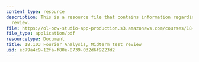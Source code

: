 ```yaml
---
content_type: resource
description: This is a resource file that contains information regarding midterm test
  review.
file: https://ol-ocw-studio-app-production.s3.amazonaws.com/courses/18-103-fourier-analysis-fall-2013/ec79a4c912faf80e8739032d6f9223d2_MIT18_103F13_midterm-rev.pdf
file_type: application/pdf
resourcetype: Document
title: 18.103 Fourier Analysis, Midterm test review
uid: ec79a4c9-12fa-f80e-8739-032d6f9223d2
---
```

